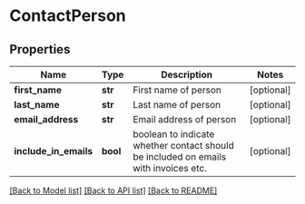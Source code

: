# ContactPerson

## Properties
Name | Type | Description | Notes
------------ | ------------- | ------------- | -------------
**first_name** | **str** | First name of person | [optional] 
**last_name** | **str** | Last name of person | [optional] 
**email_address** | **str** | Email address of person | [optional] 
**include_in_emails** | **bool** | boolean to indicate whether contact should be included on emails with invoices etc. | [optional] 

[[Back to Model list]](../README.md#documentation-for-models) [[Back to API list]](../README.md#documentation-for-api-endpoints) [[Back to README]](../README.md)


